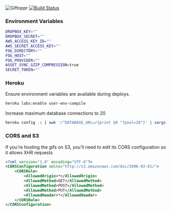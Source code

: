 ![Giftoppr](https://github.com/desktoppr/giftoppr/blob/master/app/assets/images/logo.png?raw=true)
[![Build Status](https://travis-ci.org/desktoppr/giftoppr.png?branch=master)](https://travis-ci.org/desktoppr/giftoppr)

### Environment Variables

```bash
DROPBOX_KEY=""
DROPBOX_SECRET=""
AWS_ACCESS_KEY_ID=""
AWS_SECRET_ACCESS_KEY=""
FOG_DIRECTORY=""
FOG_HOST=""
FOG_PROVIDER=""
ASSET_SYNC_GZIP_COMPRESSION=true
SECRET_TOKEN=""
```

### Heroku

Ensure environment variables are available during deploys.

```bash
heroku labs:enable user-env-compile
```

Increase maximum database connections to 20

```bash
heroku config -s | awk '/^DATABASE_URL=/{print $0 "?pool=20"}' | xargs heroku config:add
```

### CORS and S3

If you're hosting the gifs on S3, you'll need to edit its CORS configuration so it allows XHR requests

```xml
<?xml version="1.0" encoding="UTF-8"?>
<CORSConfiguration xmlns="http://s3.amazonaws.com/doc/2006-03-01/">
    <CORSRule>
        <AllowedOrigin>*</AllowedOrigin>
        <AllowedMethod>GET</AllowedMethod>
        <AllowedMethod>POST</AllowedMethod>
        <AllowedMethod>PUT</AllowedMethod>
        <AllowedHeader>*</AllowedHeader>
    </CORSRule>
</CORSConfiguration>
```
